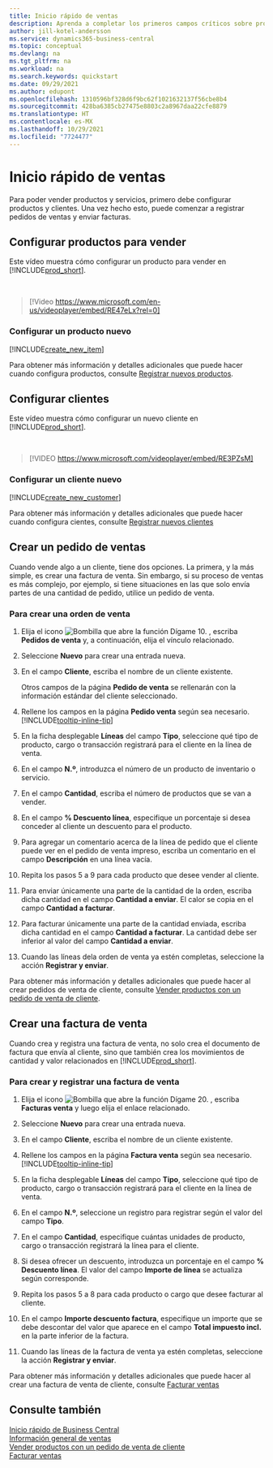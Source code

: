 ```yaml
---
title: Inicio rápido de ventas
description: Aprenda a completar los primeros campos críticos sobre productos y clientes en Business Central para que pueda comenzar sus procesos de ventas.
author: jill-kotel-andersson
ms.service: dynamics365-business-central
ms.topic: conceptual
ms.devlang: na
ms.tgt_pltfrm: na
ms.workload: na
ms.search.keywords: quickstart
ms.date: 09/29/2021
ms.author: edupont
ms.openlocfilehash: 1310596bf328d6f9bc62f1021632137f56cbe8b4
ms.sourcegitcommit: 428ba6385cb27475e8803c2a8967daa22cfe8879
ms.translationtype: HT
ms.contentlocale: es-MX
ms.lasthandoff: 10/29/2021
ms.locfileid: "7724477"
---
```

# <a name="sales-quick-start"></a>Inicio rápido de ventas

Para poder vender productos y servicios, primero debe configurar productos y clientes. Una vez hecho esto, puede comenzar a registrar pedidos de ventas y enviar facturas.

## <a name="set-up-items-to-sell"></a>Configurar productos para vender

Este vídeo muestra cómo configurar un producto para vender en [!INCLUDE[prod_short](includes/prod_short.md)].

<br>

> [!Video https://www.microsoft.com/en-us/videoplayer/embed/RE47eLx?rel=0]

### <a name="set-up-a-new-item"></a>Configurar un producto nuevo

[!INCLUDE[create_new_item](includes/create_new_item.md)]

Para obtener más información y detalles adicionales que puede hacer cuando configura productos, consulte [Registrar nuevos productos](inventory-how-register-new-items.md).  

## <a name="set-up-customers"></a>Configurar clientes

Este vídeo muestra cómo configurar un nuevo cliente en [!INCLUDE[prod_short](includes/prod_short.md)].  

<br>

> [!VIDEO https://www.microsoft.com/videoplayer/embed/RE3PZsM]

### <a name="set-up-a-new-customer"></a>Configurar un cliente nuevo

[!INCLUDE[create_new_customer](includes/create_new_customer.md)]

Para obtener más información y detalles adicionales que puede hacer cuando configura cientes, consulte [Registrar nuevos clientes](sales-how-register-new-customers.md)

## <a name="create-a-sales-order"></a>Crear un pedido de ventas  

Cuando vende algo a un cliente, tiene dos opciones. La primera, y la más simple, es crear una factura de venta. Sin embargo, si su proceso de ventas es más complejo, por ejemplo, si tiene situaciones en las que solo envía partes de una cantidad de pedido, utilice un pedido de venta.

### <a name="to-create-a-sales-order"></a>Para crear una orden de venta  

1. Elija el icono ![Bombilla que abre la función Dígame 10.](media/ui-search/search_small.png "Dígame qué desea hacer") , escriba **Pedidos de venta** y, a continuación, elija el vínculo relacionado.
2. Seleccione **Nuevo** para crear una entrada nueva.
3. En el campo **Cliente**, escriba el nombre de un cliente existente.

    Otros campos de la página **Pedido de venta** se rellenarán con la información estándar del cliente seleccionado.  

4. Rellene los campos en la página **Pedido venta** según sea necesario. [!INCLUDE[tooltip-inline-tip](includes/tooltip-inline-tip_md.md)]

5. En la ficha desplegable **Líneas** del campo **Tipo**, seleccione qué tipo de producto, cargo o transacción registrará para el cliente en la línea de venta.

6. En el campo **N.º**, introduzca el número de un producto de inventario o servicio.

7. En el campo **Cantidad**, escriba el número de productos que se van a vender.

8. En el campo **% Descuento línea**, especifique un porcentaje si desea conceder al cliente un descuento para el producto.

9. Para agregar un comentario acerca de la línea de pedido que el cliente puede ver en el pedido de venta impreso, escriba un comentario en el campo **Descripción** en una línea vacía.

10. Repita los pasos 5 a 9 para cada producto que desee vender al cliente.

11. Para enviar únicamente una parte de la cantidad de la orden, escriba dicha cantidad en el campo **Cantidad a enviar**. El calor se copia en el campo **Cantidad a facturar**.

12. Para facturar únicamente una parte de la cantidad enviada, escriba dicha cantidad en el campo **Cantidad a facturar**. La cantidad debe ser inferior al valor del campo **Cantidad a enviar**.

13. Cuando las líneas dela orden de venta ya estén completas, seleccione la acción **Registrar y enviar**.

Para obtener más información y detalles adicionales que puede hacer al crear pedidos de venta de cliente, consulte [Vender productos con un pedido de venta de cliente](sales-how-sell-products.md).  

## <a name="create-a-sales-invoice"></a>Crear una factura de venta

Cuando crea y registra una factura de venta, no solo crea el documento de factura que envía al cliente, sino que también crea los movimientos de cantidad y valor relacionados en [!INCLUDE[prod_short](includes/prod_short.md)].

### <a name="to-create-and-post-a-sales-invoice"></a>Para crear y registrar una factura de venta  

1. Elija el icono ![Bombilla que abre la función Dígame 20.](media/ui-search/search_small.png "Dígame qué desea hacer") , escriba **Facturas venta** y luego elija el enlace relacionado.  

2. Seleccione **Nuevo** para crear una entrada nueva.

3. En el campo **Cliente**, escriba el nombre de un cliente existente.

4. Rellene los campos en la página **Factura venta** según sea necesario. [!INCLUDE[tooltip-inline-tip](includes/tooltip-inline-tip_md.md)]

5. En la ficha desplegable **Líneas** del campo **Tipo**, seleccione qué tipo de producto, cargo o transacción registrará para el cliente en la línea de venta.

6. En el campo **N.º**, seleccione un registro para registrar según el valor del campo **Tipo**.

7. En el campo **Cantidad**, especifique cuántas unidades de producto, cargo o transacción registrará la línea para el cliente.  

8. Si desea ofrecer un descuento, introduzca un porcentaje en el campo **% Descuento línea**. El valor del campo **Importe de línea** se actualiza según corresponde.  

9. Repita los pasos 5 a 8 para cada producto o cargo que desee facturar al cliente.  

10. En el campo **Importe descuento factura**, especifique un importe que se debe descontar del valor que aparece en el campo **Total impuesto incl.** en la parte inferior de la factura.

11. Cuando las líneas de la factura de venta ya estén completas, seleccione la acción **Registrar y enviar**.  

Para obtener más información y detalles adicionales que puede hacer al crear una factura de venta de cliente, consulte [Facturar ventas](sales-how-invoice-sales.md)

## <a name="see-also"></a>Consulte también

[Inicio rápido de Business Central](quick-start-business-central.md)  
[Información general de ventas](sales-manage-sales.md)  
[Vender productos con un pedido de venta de cliente](sales-how-sell-products.md)  
[Facturar ventas](sales-how-invoice-sales.md)  
